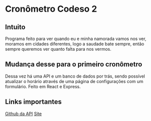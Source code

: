 # Cronômetro Codeso 2

## Intuito

Programa feito para ver quando eu e minha namorada vamos nos ver, moramos em cidades diferentes, logo a saudade bate sempre, então sempre queremos ver quanto falta para nos vermos.

## Mudança desse para o primeiro cronômetro

Dessa vez há uma API e um banco de dados por trás, sendo possível atualizar o horário através de uma página de configurações com um formulário. Feito em React e Express.

## Links importantes

[Github da API](https://github.com/CauanFelipeTavares/API-Cronometro-Codeso-2.1)
[Site](https://cronometro-codeso-2.vercel.app/)